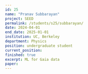 ```yaml
---
id: 25
name: "Pranav Subbarayan"
project: SEED
permalink: /students/s25/subbarayan/
date: 2024-04-01
end_date: 2025-01-01
institution: UC, Berkeley
department: Physics
position: undergraduate student
current_position:
finished: true
excerpt: ML for Gaia data
paper:
---
```

